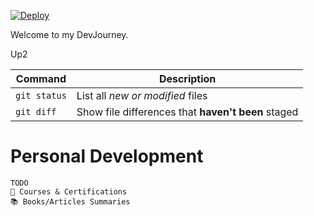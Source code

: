 [![Deploy](https://img.shields.io/github/deployments/Druaka/DevJourney/github-pages?label=github%20pages)](https://druaka.github.io/DevJourney/)

Welcome to my DevJourney.

Up2

| Command | Description |
| --- | --- |
| `git status` | List all *new or modified* files |
| `git diff` | Show file differences that **haven't been** staged |

# Personal Development

    TODO
    🎯 Courses & Certifications
    📚 Books/Articles Summaries
